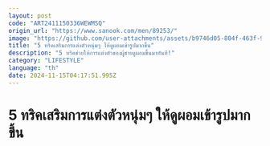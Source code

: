 ```yaml
---
layout: post
code: "ART2411150336WEWMSQ"
origin_url: "https://www.sanook.com/men/89253/"
image: "https://github.com/user-attachments/assets/b9746d05-804f-463f-94f0-50dbdc1ff620"
title: "5 ทริคเสริมการแต่งตัวหนุ่มๆ ให้ดูผอมเข้ารูปมากขึ้น"
description: "5 ทริคช่วยให้การแต่งตัวของผู้ชายดูผอมขึ้นมาทันที!"
category: "LIFESTYLE"
language: "th"
date: 2024-11-15T04:17:51.995Z
---
```


# 5 ทริคเสริมการแต่งตัวหนุ่มๆ ให้ดูผอมเข้ารูปมากขึ้น
